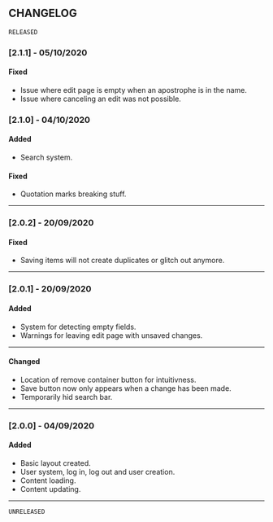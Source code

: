 ## CHANGELOG

`RELEASED`
### [2.1.1] - 05/10/2020
#### Fixed
- Issue where edit page is empty when an apostrophe is in the name.
- Issue where canceling an edit was not possible.

### [2.1.0] - 04/10/2020
#### Added
- Search system.
#### Fixed
- Quotation marks breaking stuff.
---

### [2.0.2] - 20/09/2020
#### Fixed
- Saving items will not create duplicates or glitch out anymore.
---

### [2.0.1] - 20/09/2020
#### Added
- System for detecting empty fields.
- Warnings for leaving edit page with unsaved changes.
---

#### Changed
- Location of remove container button for intuitivness.
- Save button now only appears when a change has been made.
- Temporarily hid search bar.
---

### [2.0.0] - 04/09/2020
#### Added
- Basic layout created.
- User system, log in, log out and user creation.
- Content loading.
- Content updating.
---

`UNRELEASED`
